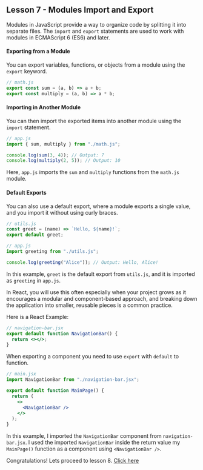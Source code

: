 ## Lesson 7 - Modules Import and Export

Modules in JavaScript provide a way to organize code by splitting it into separate files. The `import` and `export` statements are used to work with modules in ECMAScript 6 (ES6) and later.

#### Exporting from a Module

You can export variables, functions, or objects from a module using the `export` keyword.

```js
// math.js
export const sum = (a, b) => a + b;
export const multiply = (a, b) => a * b;
```

#### Importing in Another Module

You can then import the exported items into another module using the `import` statement.

```js
// app.js
import { sum, multiply } from "./math.js";

console.log(sum(3, 4)); // Output: 7
console.log(multiply(2, 5)); // Output: 10
```

Here, `app.js` imports the `sum` and `multiply` functions from the `math.js` module.

#### Default Exports

You can also use a default export, where a module exports a single value, and you import it without using curly braces.

```js
// utils.js
const greet = (name) => `Hello, ${name}!`;
export default greet;
```

```js
// app.js
import greeting from "./utils.js";

console.log(greeting("Alice")); // Output: Hello, Alice!
```

In this example, `greet` is the default export from `utils.js`, and it is imported as `greeting` in `app.js`.

In React, you will use this often especially when your project grows as it encourages a modular and component-based approach, and breaking down the application into smaller, reusable pieces is a common practice.

Here is a React Example:

```jsx
// navigation-bar.jsx
export default function NavigationBar() {
  return <></>;
}
```

When exporting a component you need to use `export` with `default` to function.

```jsx
// main.jsx
import NavigationBar from "./navigation-bar.jsx";

export default function MainPage() {
  return (
    <>
      <NavigationBar />
    </>
  );
}
```

In this example, I imported the `NavigationBar` component from `navigation-bar.jsx`. I used the imported `NavigationBar` inside the return value my `MainPage()` function as a component using `<NavigationBar />`.

Congratulations! Lets proceed to lesson 8. [Click here](https://github.com/sharproyalz/todo-list-react-tutorial/blob/main/javascript_tutorial/8_lesson.md)
